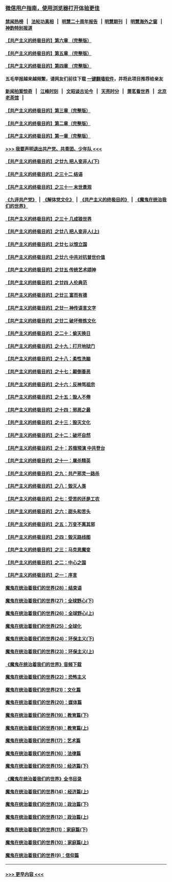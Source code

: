 ### [微信用户指南，使用浏览器打开体验更佳](https://github.com/gfw-breaker/banned-news1/blob/master/indexes/wechat-guide.md?t=0)
#### [禁闻热榜](热点新闻.md?t=0)  &nbsp;&nbsp;|&nbsp;&nbsp; [法轮功真相](https://github.com/gfw-breaker/truth/blob/master/README.md?t=0) &nbsp;&nbsp;|&nbsp;&nbsp; [明慧二十周年报告](https://github.com/gfw-breaker/mh-reports/blob/master/README.md?t=0) &nbsp;&nbsp;|&nbsp;&nbsp;[明慧期刊](https://github.com/gfw-breaker/mh-qikan) &nbsp;&nbsp;|&nbsp;&nbsp; [明慧海外之窗](https://github.com/gfw-breaker/mh-news/blob/master/README.md?t=0) &nbsp;&nbsp;|&nbsp;&nbsp; [神韵特别报道](https://github.com/gfw-breaker/mh-news/blob/master/shenyun.md?t=0)
#### [【共产主义的终极目的】第六章 （完整版）](../pages/nsc422/n11428913.md?t=02171533) 
#### [【共产主义的终极目的】第五章 （完整版）](../pages/nsc422/n11428912.md?t=02171533) 
#### [【共产主义的终极目的】第四章 （完整版）](../pages/nsc422/n11428907.md?t=02171533) 
#### 五毛举报越来越频繁，请网友们前往下载 [一键翻墙软件](https://github.com/gfw-breaker/ssr-accounts)，并将此项目推荐给亲友
#### [新闻拍案惊奇](https://github.com/gfw-breaker/banned-news1/blob/master/pages/link4.md) &nbsp;&nbsp;|&nbsp;&nbsp; [江峰时刻](https://github.com/gfw-breaker/banned-news1/blob/master/pages/link4.md) &nbsp;&nbsp;|&nbsp;&nbsp; [文昭谈古论今](https://github.com/gfw-breaker/banned-news1/blob/master/pages/link4.md) &nbsp;&nbsp;|&nbsp;&nbsp; [天亮时分](https://github.com/gfw-breaker/banned-news1/blob/master/pages/link4.md) &nbsp;&nbsp;|&nbsp;&nbsp; [萧茗看世界](https://github.com/gfw-breaker/banned-news1/blob/master/pages/link4.md) &nbsp;&nbsp;|&nbsp;&nbsp; [北京老茶馆](https://github.com/gfw-breaker/banned-news1/blob/master/pages/link4.md) &nbsp;&nbsp;|&nbsp;&nbsp; 
#### [【共产主义的终极目的】第三章（完整版）](../pages/nsc422/n11428848.md?t=02171533) 
#### [【共产主义的终极目的】第二章（完整版）](../pages/nsc422/n11428831.md?t=02171533) 
#### [【共产主义的终极目的】第一章（完整版）](../pages/nsc422/n11417651.md?t=02171533) 
#### [>>> 我要声明退出共产党、共青团、少年队 <<<](https://github.com/begood0513/goodnews/blob/master/quit/letter.md) 
#### [【共产主义的终极目的】之廿九 把人变非人(下)](../pages/nsc422/n11344140.md?t=02171533) 
#### [【共产主义的终极目的】之三十二 结语](../pages/nsc422/n11360535.md?t=02171533) 
#### [【共产主义的终极目的】之三十一 末世景观](../pages/nsc422/n11351129.md?t=02171533) 
#### [《九评共产党》](https://github.com/begood0513/9ping.md/blob/master/README.md) &nbsp;|&nbsp; [《解体党文化》](../../../../jtdwh.md/blob/master/README.md)  &nbsp;|&nbsp; [《共产主义的终极目的》](../../../../gczydzjmd.md/blob/master/README.md) &nbsp;|&nbsp; [《魔鬼在统治我们的世界》](../../../../mgztzwmdsj.md/blob/master/README.md) 
#### [【共产主义的终极目的】之三十 几成狼世界](../pages/nsc422/n11348280.md?t=02171533) 
#### [【共产主义的终极目的】之廿八 把人变非人(上)](../pages/nsc422/n11340492.md?t=02171533) 
#### [【共产主义的终极目的】之廿七 以恨立国](../pages/nsc422/n11336944.md?t=02171533) 
#### [【共产主义的终极目的】之廿六 中共对抗普世价值](../pages/nsc422/n11324785.md?t=02171533) 
#### [【共产主义的终极目的】之廿五 传统艺术颂神](../pages/nsc422/n11296396.md?t=02171533) 
#### [【共产主义的终极目的】之廿四 人伦典范](../pages/nsc422/n11296397.md?t=02171533) 
#### [【共产主义的终极目的】之廿三 富而有德](../pages/nsc422/n11283598.md?t=02171533) 
#### [【共产主义的终极目的】之廿一 神传语言文字](../pages/nsc422/n11263265.md?t=02171533) 
#### [【共产主义的终极目的】之廿二 破坏修炼文化](../pages/nsc422/n11245728.md?t=02171533) 
#### [【共产主义的终极目的】之二十：偷天换日](../pages/nsc422/n11238846.md?t=02171533) 
#### [【共产主义的终极目的】之十九：打开地狱门](../pages/nsc422/n11206376.md?t=02171533) 
#### [【共产主义的终极目的】之十八：柔性洗脑](../pages/nsc422/n11199994.md?t=02171533) 
#### [【共产主义的终极目的】之十七：颠倒善恶](../pages/nsc422/n11179782.md?t=02171533) 
#### [【共产主义的终极目的】之十六：反神骂祖宗](../pages/nsc422/n11166798.md?t=02171533) 
#### [【共产主义的终极目的】之十五：毁人不倦](../pages/nsc422/n11166792.md?t=02171533) 
#### [【共产主义的终极目的】之十四：邪恶之最](../pages/nsc422/n11150249.md?t=02171533) 
#### [【共产主义的终极目的】之十三：毁灭文化](../pages/nsc422/n11135227.md?t=02171533) 
#### [【共产主义的终极目的】之十二：破坏自然](../pages/nsc422/n11135214.md?t=02171533) 
#### [【共产主义的终极目的】之十：苏俄预演 中共登台](../pages/nsc422/n11118424.md?t=02171533) 
#### [【共产主义的终极目的】之十一：屠杀精英](../pages/nsc422/n11118442.md?t=02171533) 
#### [【共产主义的终极目的】之九：共产邪灵一路杀](../pages/nsc422/n11114139.md?t=02171533) 
#### [【共产主义的终极目的】之八：毁灭人类](../pages/nsc422/n11108503.md?t=02171533) 
#### [【共产主义的终极目的】之七：受苦的还是工农](../pages/nsc422/n11101809.md?t=02171533) 
#### [【共产主义的终极目的】之六：甜头和苦头](../pages/nsc422/n11096971.md?t=02171533) 
#### [【共产主义的终极目的】之五：万变不离其邪](../pages/nsc422/n11091285.md?t=02171533) 
#### [【共产主义的终极目的】之四：毁灭路线图](../pages/nsc422/n11086284.md?t=02171533) 
#### [【共产主义的终极目的】之三：马克思魔变](../pages/nsc422/n11061941.md?t=02171533) 
#### [【共产主义的终极目的】之二：中心之国](../pages/nsc422/n11047728.md?t=02171533) 
#### [【共产主义的终极目的】之一：序言](../pages/nsc422/n11086077.md?t=02171533) 
#### [魔鬼在统治着我们的世界(28)：结束语](../pages/nsc422/n10936246.md?t=02171533) 
#### [魔鬼在统治着我们的世界(27)：全球野心(下)](../pages/nsc422/n10928319.md?t=02171533) 
#### [魔鬼在统治着我们的世界(26)：全球野心(上)](../pages/nsc422/n10900318.md?t=02171533) 
#### [魔鬼在统治着我们的世界(25)：全球化](../pages/nsc422/n10788205.md?t=02171533) 
#### [魔鬼在统治着我们的世界(24)：环保主义(下)](../pages/nsc422/n10695307.md?t=02171533) 
#### [魔鬼在统治着我们的世界(23)：环保主义(上)](../pages/nsc422/n10688613.md?t=02171533) 
#### [《魔鬼在统治着我们的世界》音频下载](../pages/nsc422/n10635553.md?t=02171533) 
#### [魔鬼在统治着我们的世界(22)：恐怖主义](../pages/nsc422/n10614727.md?t=02171533) 
#### [魔鬼在统治着我们的世界(21)：文化篇](../pages/nsc422/n10597706.md?t=02171533) 
#### [魔鬼在统治着我们的世界(20)：媒体篇](../pages/nsc422/n10586579.md?t=02171533) 
#### [魔鬼在统治着我们的世界(19)：教育篇(下)](../pages/nsc422/n10564808.md?t=02171533) 
#### [魔鬼在统治着我们的世界(18)：教育篇(上)](../pages/nsc422/n10526970.md?t=02171533) 
#### [魔鬼在统治着我们的世界(17)：艺术篇](../pages/nsc422/n10499093.md?t=02171533) 
#### [魔鬼在统治着我们的世界(16)：法律篇](../pages/nsc422/n10485969.md?t=02171533) 
#### [魔鬼在统治着我们的世界(15)：经济篇(下)](../pages/nsc422/n10469975.md?t=02171533) 
#### [《魔鬼在统治着我们的世界》全书目录](../pages/nsc422/n10464261.md?t=02171533) 
#### [魔鬼在统治着我们的世界(14)：经济篇(上)](../pages/nsc422/n10457370.md?t=02171533) 
#### [魔鬼在统治着我们的世界(13)：政治篇(下)](../pages/nsc422/n10448270.md?t=02171533) 
#### [魔鬼在统治着我们的世界(12)：政治篇(上)](../pages/nsc422/n10444576.md?t=02171533) 
#### [魔鬼在统治着我们的世界(11)：家庭篇(下)](../pages/nsc422/n10440961.md?t=02171533) 
#### [魔鬼在统治着我们的世界(10)：家庭篇(上)](../pages/nsc422/n10435448.md?t=02171533) 
#### [魔鬼在统治着我们的世界(9)：信仰篇](../pages/nsc422/n10432159.md?t=02171533) 

----
#### [ >>> 更早内容 <<< ](../indexes/nsc422-earlier.md)
